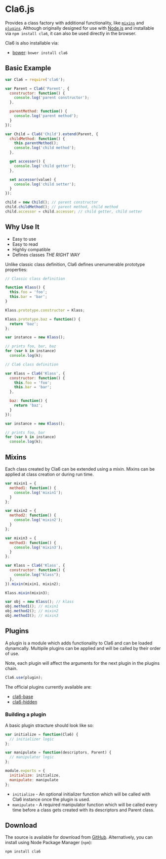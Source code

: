 # Cla6.js

Provides a class factory with additional functionality, like [`mixins`](#mixins) and [`plugins`](#plugins). Although originally designed for use with [Node.js](http://nodejs.org) and installable via `npm install cla6`,
it can also be used directly in the browser.

Cla6 is also installable via:

- [bower](http://bower.io/): `bower install cla6`

## Basic Example

```js
var Cla6 = require('cla6');

var Parent = Cla6('Parent', {
  constructor: function() {
    console.log('parent constructor');
  },

  parentMethod: function() {
    console.log('parent method');
  }
});

var Child = Cla6('Child').extend(Parent, {
  childMethod: function() {
    this.parentMethod();
    console.log('child method');
  },

  get accessor() {
    console.log('child getter');
  },

  set accessor(value) {
    console.log('child setter');
  }
});

child = new Child(); // parent constructor
child.childMethod(); // parent method, child method
child.accessor = child.accessor; // child getter, child setter
```

## Why Use It

- Easy to use
- Easy to read
- Highliy compatible
- Defines classes *THE RIGHT WAY*

Unlike classic class definition, Cla6 defines unenumerable prototype properties:

```js
// Classic class definition

function Klass() {
  this.foo = 'foo';
  this.bar = 'bar';
}

Klass.prototype.constructor = Klass;

Klass.prototype.baz = function() {
  return 'baz';
};

var instance = new Klass();

// prints foo, bar, baz
for (var k in instance)
  console.log(k);

// Cla6 class definition

var Klass = Cla6('Klass', {
  constructor: function() {
    this.foo = 'foo';
    this.bar = 'bar';
  },

  baz: function() {
    return 'baz';
  }
});

var instance = new Klass();

// prints foo, bar
for (var k in instance)
  console.log(k);
```

## Mixins

Each class created by Cla6 can be extended using a mixin. Mixins can be applied at class creation or during run time.

```js
var mixin1 = {
  method1: function() {
    console.log('mixin1');
  }
};

var mixin2 = {
  method2: function() {
    console.log('mixin2');
  }
};

var mixin3 = {
  method3: function() {
    console.log('mixin3');
  }
};

var Klass = Cla6('Klass', {
  constructor: function() {
    console.log("klass");
  },
}).mixin(mixin1, mixin2);

Klass.mixin(mixin3);

var obj = new Klass(); // klass
obj.method1(); // mixin1
obj.method2(); // mixin2
obj.method3(); // mixin3
```

## Plugins

A plugin is a module which adds functionality to Cla6 and can be loaded dynamcally. Multipile plugins can be applied and will be called by their order of use.

Note, each plugin will affect the arguments for the next plugin in the plugins chain.

```js
Cla6.use(plugin);
```

The official plugins currently available are:

- [cla6-base](https://github.com/DAB0mB/cla6-base)
- [cla6-hidden](https://github.com/DAB0mB/cla6-hidden)

### Building a plugin

A basic plugin stracture should look like so:

```js
var initialize = function(Cla6) {
  // initializer logic
};

var manipulate = function(descriptors, Parent) {
  // manipulator logic
};

module.exports = {
  initialize: initialize,
  manipulate: manipulate
};
```

- `initialize` - An optional initializer function which will be called with Cla6 instance once the plugin is used.
- `manipulate` - A required manipulator function which will be called every time before a class gets created with its descriptors and Parent class.

## Download

The source is available for download from
[GitHub](http://github.com/DAB0mB/cla6).
Alternatively, you can install using Node Package Manager (`npm`):

    npm install cla6